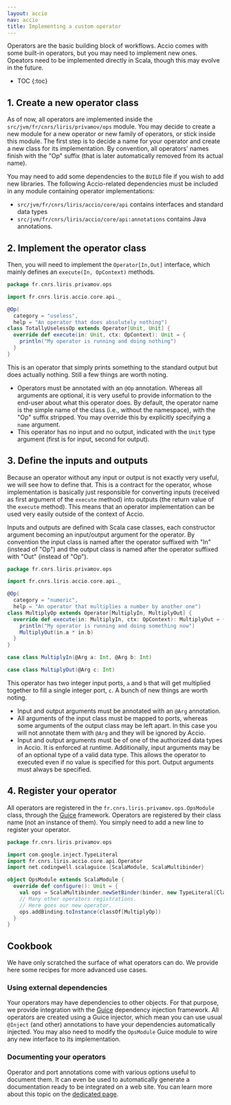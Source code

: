 ```yaml
---
layout: accio
nav: accio
title: Implementing a custom operator
---
```


Operators are the basic building block of workflows.
Accio comes with some built-in operators, but you may need to implement new ones.
Opeators need to be implemented directly in Scala, though this may evolve in the future.

* TOC
{:toc}

## 1. Create a new operator class

As of now, all operators are implemented inside the `src/jvm/fr/cnrs/liris/privamov/ops` module.
You may decide to create a new module for a new operator or new family of operators, or stick inside this module.
The first step is to decide a name for your operator and create a new class for its implementation.
By convention, all operators' names finish with the "Op" suffix (that is later automatically removed from its actual name).

You may need to add some dependencies to the `BUILD` file if you wish to add new libraries.
The following Accio-related dependencies must be included in any module containing operator implementations:

  * `src/jvm/fr/cnrs/liris/accio/core/api` contains interfaces and standard data types
  * `src/jvm/fr/cnrs/liris/accio/core/api:annotations` contains Java annotations.

## 2. Implement the operator class

Then, you will need to implement the `Operator[In,Out]` interface, which mainly defines an `execute(In, OpContext)` methods.

```scala
package fr.cnrs.liris.privamov.ops

import fr.cnrs.liris.accio.core.api._

@Op(
  category = "useless",
  help = "An operator that does absolutely nothing")
class TotallyUselessOp extends Operator[Unit, Unit] {
  override def execute(in: Unit, ctx: OpContext): Unit = {
    println("My operator is running and doing nothing")
  }
}
```

This is an operator that simply prints something to the standard output but does actually nothing.
Still a few things are worth noting.

  * Operators must be annotated with an `@Op` annotation.
  Whereas all arguments are optional, it is very useful to provide information to the end-user about what this operator does.
  By default, the operator name is the simple name of the class (i.e., without the namespace), with the "Op" suffix stripped.
  You may override this by explicitly specifying a `name` argument.
  * This operator has no input and no output, indicated with the `Unit` type argument (first is for input, second for output).

## 3. Define the inputs and outputs

Because an operator without any input or output is not exactly very useful, we will see how to define that.
This is a contract for the operator, whose implementation is basically just responsible for converting inputs (received as first argument of the `execute` method) into outputs (the return value of the `execute` method).
This means that an operator implementation can be used very easily outside of the context of Accio.

Inputs and outputs are defined with Scala case classes, each constructor argument becoming an input/output argument for the operator.
By convention the input class is named after the operator suffixed with "In" (instead of "Op") and the output class is named after the operator suffixed with "Out" (instead of "Op").

```scala
package fr.cnrs.liris.privamov.ops

import fr.cnrs.liris.accio.core.api._

@Op(
  category = "numeric",
  help = "An operator that multiplies a number by another one")
class MultiplyOp extends Operator[MultiplyIn, MultiplyOut] {
  override def execute(in: MultiplyIn, ctx: OpContext): MultiplyOut = {
    println("My operator is running and doing something now")
    MultiplyOut(in.a * in.b)
  }
}

case class MultiplyIn(@Arg a: Int, @Arg b: Int)

case class MultiplyOut(@Arg c: Int)
```

This operator has two integer input ports, `a` and `b` that will get multiplied together to fill a single integer port, `c`.
A bunch of new things are worth noting.

  * Input and output arguments must be annotated with an `@Arg` annotation.
  * All arguments of the input class must be mapped to ports, whereas some arguments of the output class may be left apart.
  In this case you will not annotate them with `@Arg` and they will be ignored by Accio.
  * Input and output arguments must be of one of the authorized data types in Accio.
  It is enforced at runtime.
  Additionally, input arguments may be of an optional type of a valid data type.
  This allows the operator to executed even if no value is specified for this port.
  Output arguments must always be specified.

## 4. Register your operator

All operators are registered in the `fr.cnrs.liris.privamov.ops.OpsModule` class, through the [Guice](https://github.com/google/guice) framework.
Operators are registered by their class name (not an instance of them).
You simply need to add a new line to register your operator.

```scala
package fr.cnrs.liris.privamov.ops

import com.google.inject.TypeLiteral
import fr.cnrs.liris.accio.core.api.Operator
import net.codingwell.scalaguice.{ScalaModule, ScalaMultibinder}

object OpsModule extends ScalaModule {
  override def configure(): Unit = {
    val ops = ScalaMultibinder.newSetBinder(binder, new TypeLiteral[Class[_ <: Operator[_, _]]] {})
    // Many other operators registrations.
    // Here goes our new operator.
    ops.addBinding.toInstance(classOf[MultiplyOp])
  }
}
```

## Cookbook

We have only scratched the surface of what operators can do.
We provide here some recipes for more advanced use cases.

### Using external dependencies

Your operators may have dependencies to other objects.
For that purpose, we provide integration with the [Guice](https://github.com/google/guice) dependency injection framework.
All operators are created using a Guice injector, which mean you can use usual `@Inject` (and other) annotations to have your dependencies automatically injected.
You may also need to modify the `OpsModule` Guice module to wire any new interface to its implementation.

### Documenting your operators

Operator and port annotations come with various options useful to document them.
It can even be used to automatically generate a documentation ready to be integrated on a web site.
You can learn more about this topic on the [dedicated page](documenting.html).